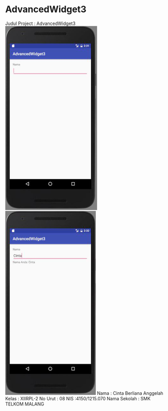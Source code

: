 # AdvancedWidget3

Judul Project : AdvancedWidget3
![Screenshot 1](https://github.com/cintaberliana/AdvancedWidget3/blob/master/AW3_cinta1.jpg)
![Screenshot 2](https://github.com/cintaberliana/AdvancedWidget3/blob/master/AW3_cinta2.jpg)
Nama : Cinta Berliana Anggelah
Kelas : XIIRPL-2
No Urut : 08
NIS :4150/1215.070
Nama Sekolah : SMK TELKOM MALANG
